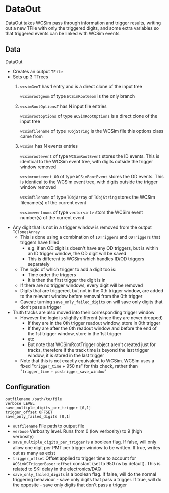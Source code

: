 # DataOut

DataOut takes WCSim pass through information and trigger results, writing out a new TFile with only the triggered digits, and some extra variables so that triggered events can be linked with WCSim events

## Data

DataOut
* Creates an output `TFile`
* Sets up 3 TTrees
  1. `wcsimGeoT` has 1 entry and is a direct clone of the input tree
  
     `wcsimrootgeom` of type `WCSimRootGeom` is the only branch
  2. `wcsimRootOptionsT` has N input file entries
  
     `wcsimrootoptions` of type `WCSimRootOptions` is a direct clone of the input tree
     
     `wcsimfilename` of type `TObjString` is the WCSim file this options class came from
  3. `wcsimT` has N events entries
  
     `wcsimrootevent` of type `WCSimRootEvent` stores the ID events. This is identical to the WCSim event tree, with digits outside the trigger window removed
     
     `wcsimrootevent_OD` of type `WCSimRootEvent` stores the OD events. This is identical to the WCSim event tree, with digits outside the trigger window removed
     
     `wcsimfilename` of type `TObjArray` of `TObjString` stores the WCSim filename(s) of the current event
     
     `wcsimeventnums` of type `vector<int>` stors the WCSim event number(s) of the current event
* Any digit that is not in a trigger window is removed from the output `TClonesArray`
  * This is done using a combination of `IDTriggers` and `ODTriggers` that triggers have filled
    * e.g. if an OD digit is doesn't have any OD triggers, but is within an ID trigger window, the OD digit will be saved
    * This is different to WCSim which handles ID/OD triggers separately
  * The logic of which trigger to add a digit too is:
    * Time order the triggers
    * It is then the first trigger the digit is in
  * If there are no trigger windows, every digit will be removed
  * Digits that are triggered, but not in the 0th trigger window, are added to the relevant window before removal from the 0th trigger
  * Caveat: turning `save_only_failed_digits` on will save only digits that don't pass a trigger
* Truth tracks are also moved into their corresponding trigger window
  * However the logic is slightly different (since they are never dropped)
    * If they are in the 0th trigger readout window, store in 0th trigger
    * If they are after the 0th readout window and before the end of the 1st trigger window, store in the 1st trigger
    * etc
    * But note that WCSimRootTrigger object aren't created just for tracks, therefore if the track time is beyond the last trigger window, it is stored in the last trigger
  * Note that this is not exactly equivalent to WCSim. WCSim uses a fixed "`trigger_time` + 950 ns" for this check, rather than "`trigger_time` + `postrigger_save_window`"

## Configuration

```
outfilename /path/to/file
verbose LEVEL
save_multiple_digits_per_trigger [0,1]
trigger_offset OFFSET
save_only_failed_digits [0,1]
```

* `outfilename` File path to output file
* `verbose` Verbosity level. Runs from 0 (low verbosity) to 9 (high verbosity)
* `save_multiple_digits_per_trigger` is a boolean flag. If false, will only allow one digit per PMT per trigger window to be written. If true, writes out as many as exist
* `trigger_offset` Offset applied to trigger time to account for `WCSimWCTriggerBase::offset` constant (set to 950 ns by default). This is related to SKI delay in the electronics/DAQ
* `save_only_failed_digits` is a boolean flag. If false, will do the normal triggering behaviour - save only digits that pass a trigger. If true, will do the opposite - save only digits that don't pass a trigger